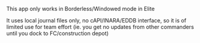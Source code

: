 This app only works in Borderless/Windowed mode in Elite

It uses local journal files only, no cAPI/INARA/EDDB interface, so it is of limited use for team effort (ie. you get no updates from other commanders until you dock to FC/construction depot)
